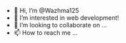 - 👋 Hi, I’m @Wazhma125
- 👀 I’m interested in web development! 
- 💞️ I’m looking to collaborate on ...
- 📫 How to reach me ...

<!---
Wazhma125/Wazhma125 is a ✨ special ✨ repository because its `README.md` (this file) appears on your GitHub profile.
You can click the Preview link to take a look at your changes.
--->
